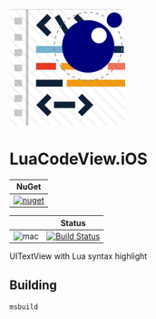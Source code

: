 
[![Logo](https://raw.githubusercontent.com/codefoco/LuaCodeView.iOS/master/LuaCodeView.iOS.png)]()

LuaCodeView.iOS
===============

| NuGet |
| ------|
|[![nuget](https://badgen.net/nuget/v/Codefoco.LuaCodeView.iOS?icon=nuget)](https://www.nuget.org/packages/Codefoco.LuaCodeView.iOS)|

|  | Status | 
| :------ | :------: | 
| ![mac](https://badgen.net/badge//iOS?icon=apple&color=purple&list=1) | [![Build Status](https://dev.azure.com/codefoco/NuGets/_apis/build/status/Codefoco.LuaCodeView.iOS/Codefoco.LuaCodeView.iOS?branchName=master)](https://dev.azure.com/codefoco/NuGets/_build/latest?definitionId=9&branchName=master) |

UITextView with Lua syntax highlight 

Building
---------

	msbuild


